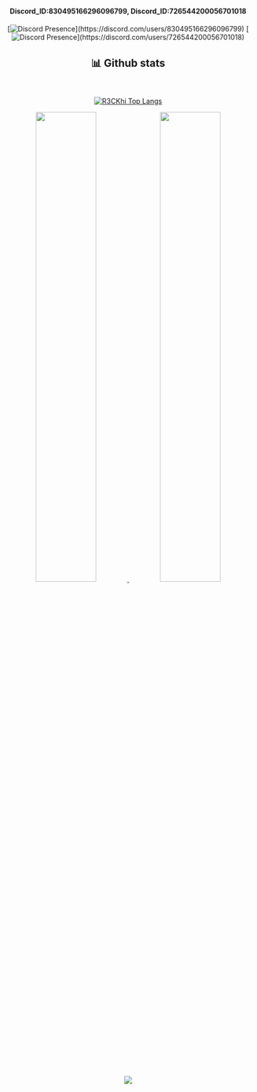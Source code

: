 </div><div align="center"><h4>Discord_ID:830495166296096799, Discord_ID:726544200056701018<h4></div>

<div align="center">

  [![Discord Presence](https://lanyard-profile-readme.vercel.app/api/830495166296096799?theme=dark&bg=2C2F33&animated=true&hideDiscrim=true&hideStatus=true&hideTimestamp=false&borderRadius=30px&idleMessage=Nothing...)](https://discord.com/users/830495166296096799)
 [![Discord Presence](https://lanyard-profile-readme.vercel.app/api/726544200056701018?theme=dark&bg=2C2F33&animated=true&hideDiscrim=true&hideStatus=true&hideTimestamp=false&borderRadius=30px&idleMessage=Nothing...)](https://discord.com/users/726544200056701018)
  
</div>




  <div>
    <h2 align="center"> 📊 Github stats </h2>
      <br/>
        <p align="center">
          <a href="https://github.com/R3CKhi/">
          <img src="https://github-readme-stats.vercel.app/api/top-langs/?username=R3CKhi&langs_count=6&theme=gruvbox&layout=compact&hide_border=true" alt="R3CKhi Top Langs" /></a>
        </p>
        <p align="center">
          <a href="https://github.com/R3CKhi/">
          <img width="49.5%" src="https://github-readme-stats.vercel.app/api?username=R3CKhi&show_icons=true&theme=gruvbox&hide_border=true" />
          <img width="49.5%" src="https://github-readme-streak-stats.herokuapp.com/?user=R3CKhi&theme=gruvbox&hide_border=true" />
          </a>
       </p>
     <br>
  </div> <div  align="center">
  <img src="https://visitor-badge.laobi.icu/badge?page_id=R3CKhi" />

</div>
